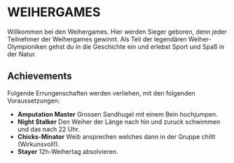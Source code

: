 # WEIHERGAMES

Willkommen bei den Weihergames. Hier werden Sieger geboren, denn jeder Teilnehmer der Weihergames gewinnt.
Als Teil der legendären Weiher-Olympioniken gehst du in die Geschichte ein und erlebst Sport und Spaß in der Natur.

## Achievements

Folgende Errungenschaften werden verliehen, mit den folgenden Voraussetzungen:

-   **Amputation Master** Grossen Sandhugel mit einem Bein hochjumpen.
-   **Night Stalker** Den Weiher der Länge nach hin und zuruck schwimmen und das nach 22 Uhr.
-   **Chicks-Minator** Weib ansprechen welches dann in der Gruppe chillt (Wirkunsvoll!).
-   **Stayer** 12h-Weihertag absolvieren.
